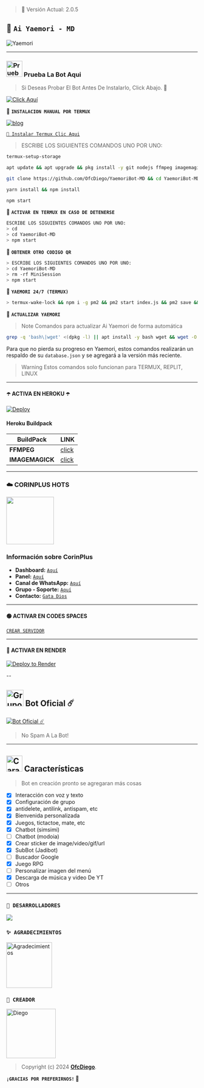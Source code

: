 > 🚩 Versión Actual: 2.0.5

## 🍟 **`Ai Yaemori - MD`**

![Yaemori](https://telegra.ph/file/731e8ba1d2a4a506903cf.jpg)

---

### <img src="https://i.pinimg.com/originals/19/80/6e/19806e91932e6054965fc83b85241270.gif" alt="Prueba La Bot Aqui" width="42" height="42"> Prueba La Bot Aqui

> Si Deseas Probar El Bot Antes De Instalarlo, Click Abajo. 🍟

[![Click Aquí](https://img.shields.io/badge/Grupo-Yaemori-25D366?style=for-the-badge&logo=whatsapp&logoColor=white)](https://chat.whatsapp.com/Em1J2VaglHc1fe26YtBDCS)

🍟 **`INSTALACION MANUAL POR TERMUX`**

[![blog](https://img.shields.io/badge/Video-Tutorial-FF0000?style=for-the-badge&logo=youtube&logoColor=white)
](https://youtu.be/0JtOm_ie4CQ?si=kbL823AQmUhC3PmC)

[`🚩 Instalar Termux Clic Aqui`](https://www.mediafire.com/file/3hsvi3xkpq3a64o/termux_118.apk/file)

> ESCRIBE LOS SIGUIENTES COMANDOS UNO POR UNO:

```bash
termux-setup-storage
```
```bash
apt update && apt upgrade && pkg install -y git nodejs ffmpeg imagemagick yarn
```
```bash
git clone https://github.com/OfcDiego/YaemoriBot-MD && cd YaemoriBot-MD
```
```bash
yarn install && npm install
```
```bash
npm start
```

🍟 **`ACTIVAR EN TERMUX EN CASO DE DETENERSE`**
```bash
ESCRIBE LOS SIGUIENTES COMANDOS UNO POR UNO:
> cd 
> cd YaemoriBot-MD
> npm start
```

🚩 **`OBTENER OTRO CODIGO QR`**
```bash
> ESCRIBE LOS SIGUIENTES COMANDOS UNO POR UNO:
> cd YaemoriBot-MD
> rm -rf MiniSession
> npm start
```

🍟 **`YAEMORI 24/7 (TERMUX)`**
```bash
> termux-wake-lock && npm i -g pm2 && pm2 start index.js && pm2 save && pm2 logs 
```

🚩 **`ACTUALIZAR YAEMORI`**
> Note Comandos para actualizar Ai Yaemori  de forma automática
```bash
grep -q 'bash\|wget' <(dpkg -l) || apt install -y bash wget && wget -O - https://raw.githubusercontent.com/OfcDiego/YaemoriBot-MD/master/update.sh | bash
```
Para que no pierda su progreso en Yaemori, estos comandos realizarán un respaldo de su `database.json` y se agregará a la versión más reciente.

> Warning Estos comandos solo funcionan para TERMUX, REPLIT, LINUX

---

#### ☂️ ACTIVA EN HEROKU ☂️
[![Deploy](https://www.herokucdn.com/deploy/button.svg)](https://heroku.com/deploy?template=https://github.com/OfcDiego/YaemoriBot-MD)

#### Heroku Buildpack
| BuildPack | LINK |
|--------|--------|
| **FFMPEG** |[click](https://github.com/jonathanong/heroku-buildpack-ffmpeg-latest) |
| **IMAGEMAGICK** | [click](https://github.com/DuckyTeam/heroku-buildpack-imagemagick) |

---

### ☁️ CORINPLUS HOTS 
<a href="https://dash.corinplus.com"><img src="https://qu.ax/ZycD.png" height="125px"></a>
### Información sobre CorinPlus

- **Dashboard:** [`Aquí`](https://dash.corinplus.com)
- **Panel:** [`Aquí`](https://panel.corinplus.com)
- **Canal de WhatsApp:** [`Aquí`](https://whatsapp.com/channel/0029VakUvreFHWpyWUr4Jr0g)
- **Grupo - Soporte:** [`Aquí`](https://chat.whatsapp.com/K235lkvaGvlGRQKYm26xZP)
- **Contacto:** [`Gata Dios`](https://wa.me/message/B3KTM5XN2JMRD1)

---

#### 🟢 ACTIVAR EN CODES SPACES 
[`CREAR SERVIDOR`](https://github.com/codespaces/new?skip_quickstart=true&machine=basicLinux32gb&repo=OfcDiego/YaemoriBot-MD&ref=main&geo=UsEast)

---

#### 🤍 ACTIVAR EN RENDER
[![Deploy to Render](https://render.com/images/deploy-to-render-button.svg)](https://dashboard.render.com/blueprint/new?repo=https%3A%2F%2Fgithub.com%2OfcDiego%YaemoriBot-MD) 

--

## <img src="https://static.wikia.nocookie.net/nyancat/images/d/d3/Nyan-cat.gif/revision/latest/scale-to-width-down/400?cb=20131231222500&path-prefix=es" alt="Grupo" width="45" height="43"> Bot Oficial ☄️

<a href="https://wa.me/573218138672?text=!menu"><img alt="Bot Oficial ☄️" src="https://img.shields.io/badge/Bot - Oficial-00FFFF?style=for-the-badge&logo=whatsapp&logoColor=white"/></a>

> No Spam A La Bot!

---

## <img src="https://i.pinimg.com/originals/73/69/6e/73696e022df7cd5cb3d999c6875361dd.gif" alt="Características" width="42" height="42"> Características

> Bot en creación pronto se agregaran más cosas 

- [x] Interacción con voz y texto
- [x] Configuración de grupo
- [x] antidelete, antilink, antispam, etc
- [x] Bienvenida personalizada
- [x] Juegos, tictactoe, mate, etc
- [x] Chatbot (simsimi)
- [ ] Chatbot (modoia)
- [x] Crear sticker de image/video/gif/url
- [x] SubBot (Jadibot)
- [ ] Buscador Google
- [x] Juego RPG
- [ ] Personalizar imagen del menú
- [x] Descarga de música y video De YT
- [ ] Otros

--- 

### `🚩 DESARROLLADORES`
<a href="https://github.com/OfcDiego/YaemoriBot-MD/graphs/contributors">
<img src="https://contrib.rocks/image?repo=OfcDiego/YaemoriBot-MD" /> 
</a>

### `✨️ AGRADECIMIENTOS`
<a
href="https://github.com/BrunoSobrino"><img src="https://github.com/BrunoSobrino.png" width="120" height="120" alt="Agradecimientos"/></a>

### `🍟 CREADOR`
<a
href="https://github.com/OfcDiego"><img src="https://github.com/OfcDiego.png" width="130" height="130" alt="Diego"/></a>

> Copyright (c) 2024 **[OfcDiego](https://whatsapp.com/channel/0029VaQD7LAJP216tu9liI2A)**.

**`¡GRACIAS POR PREFERIRNOS!` 🍟**
